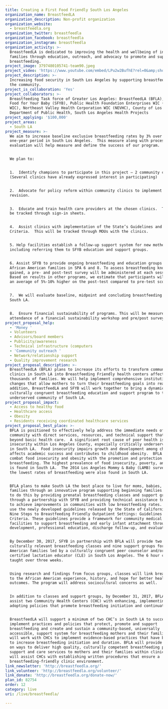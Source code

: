 ```yaml
---
title: Creating a First Food Friendly South Los Angeles
organization_name: BreastfeedLA
organization_description: Non-profit organization
organization_website:
  - breastfeedla.org
organization_twitter: breastfeedla
organization_facebook: breastfeedla
organization_instagram: breastfeedla
organization_activity: >-
  BreastfeedLA is dedicated to improving the health and wellbeing of infants and
  families through education, outreach, and advocacy to promote and support
  breastfeeding.
project_image: 3797480105741-team90.jpeg
project_video: 'https://www.youtube.com/embed/LPu2w2BufhE?rel=0&amp;showinfo=0'
project_description: >-
  Increasing food security in South Los Angeles by supporting breastfeeding in
  the community.
project_is_collaboration: 'Yes'
project_collaborators: >-
  Breastfeeding Task force of Greater Los Angeles: BreastfeedLA (BFLA), Soul
  Food for Your Baby (SFYB), Public Health Foundation Enterprises WIC (PHFE
  WIC), Northeast Valley Health Corporation WIC (NEVHC), County of Los Angeles,
  Department of Public Health, South Los Angeles Health Projects
project_applying: '$100,000'
project_areas:
  - South LA
project_measure: >-
  We aim to increase baseline exclusive breastfeeding rates by 3% over a
  one-year period in South Los Angeles.  This measure along with process
  evaluation will help measure and define the success of our program.


  We plan to:


  1.  Identify champions to participate in this project – 2 community clinics.
  (Several clinics have already expressed interest in participating)


  2.  Advocate for policy reform within community clinics to implement policy
  revision.


  3.  Educate and train health care providers at the chosen clinics.  This will
  be tracked through sign-in sheets.


  4.  Assist clinics with implementation of the State’s Guidelines and
  Criteria.  This will be tracked through MOUs with the clinics.


  5. Help facilities establish a follow-up support system for new mothers,
  including referring them to SFYB education and support groups.


  6. Assist SFYB to provide ongoing breastfeeding and education groups to
  African American families in SPA 6 and 8. To assess breastfeeding knowledge
  gained, a pre- and post-test survey will be administered at each session.
  Based on results in other programs, we estimate that participants will score
  an average of 5%-10% higher on the post-test compared to pre-test scores.


  7.  We will evaluate baseline, midpoint and concluding breastfeeding rates in
  South LA.


  8.  Ensure financial sustainability of programs. This will be measured through
  attendance of a financial sustainability workshop and pre/post surveys.
project_proposal_help:
  - 'Money '
  - Volunteers
  - Advisors/board members
  - Publicity/awareness
  - Technical infrastructure (computers
  - 'Community outreach '
  - Network/relationship support
  - Quality improvement research
project_proposal_description: >-
  BreastfeedLA (BFLA) plans to increase its efforts to transform community
  clinics in South LA into Breastfeeding Friendly health centers affecting
  thousands of families. We will help implement comprehensive institutional
  changes that allow mothers to turn their breastfeeding goals into reality. In
  addition, BreastfeedLA and SFYB will work together to bring a dynamic
  culturally congruent breastfeeding education and support program to the
  underserved community of South LA.
project_proposal_impact:
  - Access to healthy food
  - Healthcare access
  - Obesity
  - Residents receiving coordinated healthcare services
project_proposal_best_place: >-
  BFLA is positioned to effectively help address the immediate needs of the
  community with direct services, resources, and technical support that is
  beyond basic health care.  A significant root cause of poor health is food
  insecurity within Los Angeles County, especially critically underserved areas
  in South LA.  Food insecurity impairs growth and development among children,
  affects academic success and contributes to childhood obesity.  BFLA can
  combat food insecurity and obesity with the promotion and protection of
  breastfeeding. The highest prevalence of food insecurity, poverty, and obesity
  is found in South LA.  The 2014 Los Angeles Mommy & Baby (LAMB) survey showed
  the lowest rates of breastfeeding were also found in South LA.  


  BFLA plans to make South LA the best place to live for moms, babies, and
  families through an innovative program supporting beginning families.  We plan
  to do this by providing prenatal breastfeeding classes and support groups
  through a partnership with SFYB and providing technical assistance to clinics
  to achieve improvements in communities with low breastfeeding rates. We will
  use the newly developed guidelines released by the State of California, The
  Nine Steps to Breastfeeding Friendly Outpatient Settings: Guidelines and
  Criteria. These guidelines provide a framework for community medical
  facilities to support breastfeeding and early infant attachment through policy
  development, professional education, discharge follow-up, and evaluation.


  By December 30, 2017, SFYB in partnership with BFLA will provide two series of
  culturally relevant breastfeeding classes and nine support groups for African
  American families led by a culturally congruent peer counselor and/or
  certified lactation educator (CLE) in South Los Angeles. The 6 hour course is
  taught over three weeks. 


  Using research and findings from focus groups, classes will link breastfeeding
  to the African American experience, history, and hope for better health
  outcomes. The program will address sociocultural concerns as well.


  In addition to classes and support groups, by December 31, 2017, BFLA will
  assist two Community Health Centers (CHC) with enhancing, implementing, and
  adopting policies that promote breastfeeding initiation and continuation.


  BreastfeedLA will support a minimum of two CHC’s in South LA to successfully
  implement practices and policies that protect, promote and support
  breastfeeding and create and sustain a community-based, universally
  accessible, support system for breastfeeding mothers and their families. BFLA
  will work with CHCs to implement evidence-based practices that have been shown
  to increase breastfeeding initiation and duration. BFLA will provide guidance
  on ways to deliver high quality, culturally competent breastfeeding promotion,
  support and care services to mothers and their families within clinics. BFLA
  will assist CHCs with establishing written procedures that ensure a
  breastfeeding-friendly clinic environment.
link_newsletter: 'http://breastfeedla.org/'
link_volunteer: 'http://breastfeedla.org/volunteer/'
link_donate: 'http://breastfeedla.org/donate-now/'
plan_id: 82754
order: 12
category: live
uri: /live/breastfeedla/

---
```

